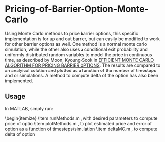 # Pricing-of-Barrier-Option-Monte-Carlo

Using Monte Carlo methods to price barrier options, this specific implementation is for up and out barrier, but can easily be modified to work for other barrier options as well. One method is a normal monte carlo simulation, while the other also uses a conditional exit probability and uniformly distributed random variables to model the price in continuous time, as described by Moon, Kyoung-Sook in [EFFICIENT MONTE CARLO ALGORITHM FOR PRICING BARRIER OPTIONS](https://pdfs.semanticscholar.org/3b2e/538f515f2e9974143b7137e41473b59af0bb.pdf?_ga=2.118237708.48659677.1585140104-859390239.1585140104). The results are compared to an analyical solution and plotted as a function of the number of timesteps and or simulations. A method to compute delta of the option has also been implemented.

## Usage

In MATLAB, simply run:

\begin{itemize}
\item runMethods.m , with desired parameters to compute price of optio
\item plotMethods.m , to plot estimated price and error of option as a function of timesteps/simulation
\item deltaMC.m , to compute delta of option



